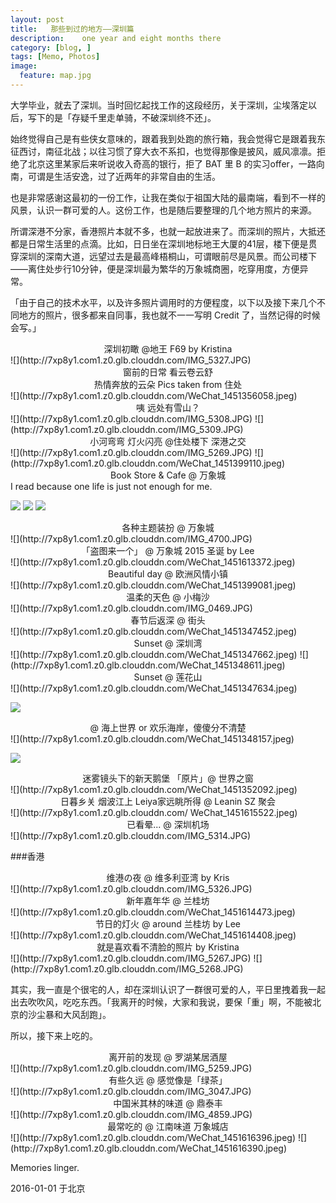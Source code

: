 ```yaml
---
layout: post  
title:   那些到过的地方——深圳篇
description:    one year and eight months there
category: [blog, ]  
tags: [Memo, Photos]  
image:
  feature: map.jpg
---
```


大学毕业，就去了深圳。当时回忆起找工作的这段经历，关于深圳，尘埃落定以后，写下的是「存疑千里走单骑，不破深圳终不还」。

始终觉得自己是有些侠女意味的，跟着我到处跑的旅行箱，我会觉得它是跟着我东征西讨，南征北战；以往习惯了穿大衣不系扣，也觉得那像是披风，威风凛凛。拒绝了北京这里某家后来听说收入奇高的银行，拒了 BAT 里 B 的实习offer，一路向南，可谓是生活安逸，过了近两年的非常自由的生活。

也是非常感谢这最初的一份工作，让我在类似于祖国大陆的最南端，看到不一样的风景，认识一群可爱的人。这份工作，也是随后要整理的几个地方照片的来源。

所谓深港不分家，香港照片本就不多，也就一起放进来了。而深圳的照片，大抵还都是日常生活里的点滴。比如，日日坐在深圳地标地王大厦的41层，楼下便是贯穿深圳的深南大道，远望过去是最高峰梧桐山，可谓眼前尽是风景。而公司楼下——离住处步行10分钟，便是深圳最为繁华的万象城商圈，吃穿用度，方便异常。

「由于自己的技术水平，以及许多照片调用时的方便程度，以下以及接下来几个不同地方的照片，很多都来自同事，我也就不一一写明 Credit 了，当然记得的时候会写。」

<center> 深圳初瞰 @地王 F69 by Kristina </center>
![](http://7xp8y1.com1.z0.glb.clouddn.com/IMG_5327.JPG)

<center> 窗前的日常 看云卷云舒 </center>
<center> 热情奔放的云朵  Pics taken from 住处</center>
![](http://7xp8y1.com1.z0.glb.clouddn.com/WeChat_1451356058.jpeg)

<center> 咦 远处有雪山？ </center>
![](http://7xp8y1.com1.z0.glb.clouddn.com/IMG_5308.JPG)
![](http://7xp8y1.com1.z0.glb.clouddn.com/IMG_5309.JPG)

<center> 小河弯弯 灯火闪亮 @住处楼下 深港之交 </center>
![](http://7xp8y1.com1.z0.glb.clouddn.com/IMG_5269.JPG)
![](http://7xp8y1.com1.z0.glb.clouddn.com/WeChat_1451399110.jpeg)

<center> Book Store & Cafe @ 万象城 </center>
I read because one life is just not enough for me.

![](http://7xp8y1.com1.z0.glb.clouddn.com/WeChat_1451354114.jpeg)
![](http://7xp8y1.com1.z0.glb.clouddn.com/WeChat_1451354130.jpeg)
![](http://7xp8y1.com1.z0.glb.clouddn.com/WeChat_1451355832.jpeg)

<center> 各种主题装扮 @ 万象城 </center>
![](http://7xp8y1.com1.z0.glb.clouddn.com/IMG_4700.JPG)

<center> 「盗图来一个」 @ 万象城 2015 圣诞 by Lee </center>
![](http://7xp8y1.com1.z0.glb.clouddn.com/WeChat_1451613372.jpeg)

<center> Beautiful day @ 欧洲风情小镇 </center>
![](http://7xp8y1.com1.z0.glb.clouddn.com/WeChat_1451399081.jpeg)


<center> 温柔的天色 @ 小梅沙 </center>
![](http://7xp8y1.com1.z0.glb.clouddn.com/IMG_0469.JPG)

<center> 春节后返深 @ 街头 </center>
![](http://7xp8y1.com1.z0.glb.clouddn.com/WeChat_1451347452.jpeg)

<center> Sunset @ 深圳湾 </center>
![](http://7xp8y1.com1.z0.glb.clouddn.com/WeChat_1451347662.jpeg)
![](http://7xp8y1.com1.z0.glb.clouddn.com/WeChat_1451348611.jpeg)

<center> Sunset @ 莲花山 </center>
![](http://7xp8y1.com1.z0.glb.clouddn.com/WeChat_1451347634.jpeg)

![](http://7xp8y1.com1.z0.glb.clouddn.com/WeChat_1451347961.jpeg)

<center>  @ 海上世界 or 欢乐海岸，傻傻分不清楚 </center>
![](http://7xp8y1.com1.z0.glb.clouddn.com/WeChat_1451348157.jpeg)

![](http://7xp8y1.com1.z0.glb.clouddn.com/WeChat_1451348226.jpeg)


<center> 迷雾镜头下的新天鹅堡 「原片」@ 世界之窗 </center>
![](http://7xp8y1.com1.z0.glb.clouddn.com/WeChat_1451352092.jpeg)

<center> 日暮乡关 烟波江上 Leiya家远眺所得 @ Leanin SZ 聚会</center>
![](http://7xp8y1.com1.z0.glb.clouddn.com/ WeChat_1451615522.jpeg)

<center> 已看晕... @ 深圳机场</center>
![](http://7xp8y1.com1.z0.glb.clouddn.com/IMG_5314.JPG)

###香港

<center> 维港の夜 @ 维多利亚湾 by Kris </center>
![](http://7xp8y1.com1.z0.glb.clouddn.com/IMG_5326.JPG)

<center> 新年嘉年华 @ 兰桂坊 </center>
![](http://7xp8y1.com1.z0.glb.clouddn.com/WeChat_1451614473.jpeg)

<center> 节日的灯火 @ around 兰桂坊 by Lee </center>
![](http://7xp8y1.com1.z0.glb.clouddn.com/WeChat_1451614408.jpeg)


<center> 就是喜欢看不清脸的照片 by Kristina </center>
![](http://7xp8y1.com1.z0.glb.clouddn.com/IMG_5267.JPG)
![](http://7xp8y1.com1.z0.glb.clouddn.com/IMG_5268.JPG)

其实，我一直是个很宅的人，却在深圳认识了一群很可爱的人，平日里拽着我一起出去吹吹风，吃吃东西。「我离开的时候，大家和我说，要保「重」啊，不能被北京的沙尘暴和大风刮跑」。

所以，接下来上吃的。
<center> 离开前的发现 @ 罗湖某居酒屋 </center>
![](http://7xp8y1.com1.z0.glb.clouddn.com/IMG_5259.JPG)

<center>  有些久远 @ 感觉像是「绿茶」 </center>
![](http://7xp8y1.com1.z0.glb.clouddn.com/IMG_3047.JPG)

<center>  中国米其林的味道 @ 鼎泰丰 </center>
![](http://7xp8y1.com1.z0.glb.clouddn.com/IMG_4859.JPG)

<center>  最常吃的 @ 江南味道 万象城店 </center>
![](http://7xp8y1.com1.z0.glb.clouddn.com/WeChat_1451616396.jpeg)
![](http://7xp8y1.com1.z0.glb.clouddn.com/WeChat_1451616390.jpeg)

Memories linger. 

2016-01-01 于北京




